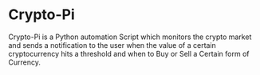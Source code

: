 # Crypto-Pi
Crypto-Pi is a Python automation Script which monitors the crypto market and sends a notification to the user when the value of a certain cryptocurrency hits a threshold and when to Buy or Sell a Certain form of Currency.